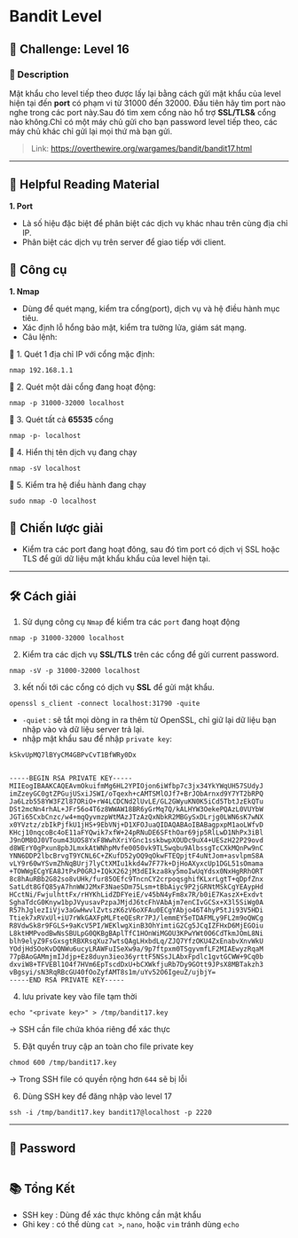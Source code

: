 
# Bandit Level

## 🧩 Challenge: Level 16

### 📝 Description
Mật khẩu cho level tiếp theo được lấy lại bằng cách gửi mật khẩu của level hiện tại đến **port** có phạm vi từ 31000 đến 32000.
Đầu tiên hãy tìm port nào nghe trong các port này.Sau đó tìm xem cổng nào hổ trợ **SSL/TLS&** cổng nào không.Chỉ có một máy chủ gửi cho bạn password level tiếp theo, các máy chủ khác chỉ gửi lại mọi thứ mà bạn gửi.

> Link: https://overthewire.org/wargames/bandit/bandit17.html

---

## 📖 Helpful Reading Material

**1. Port**
- Là số hiệu đặc biệt để phân biệt các dịch vụ khác nhau trên cùng địa chỉ IP.
- Phân biệt các dịch vụ trên server để giao tiếp với client.

## 🔧 Công cụ
**1. Nmap**
- Dùng để quét mạng, kiểm tra cổng(port), dịch vụ và hệ điều hành mục tiêu.
- Xác định lỗ hổng bảo mật, kiểm tra tường lửa, giám sát mạng.
- Câu lệnh:

📌 1. Quét 1 địa chỉ IP với cổng mặc định:

```
nmap 192.168.1.1
```
📌 2. Quét một dải cổng đang hoạt động:

```
nmap -p 31000-32000 localhost
```
📌 3. Quét tất cả **65535** cổng

```
nmap -p- localhost
```
📌 4. Hiển thị tên dịch vụ đang chạy

```
nmap -sV localhost
```
📌 5. Kiểm tra hệ điều hành đang chạy

 ```
sudo nmap -O localhost

````
## 🧠 Chiến lược giải
- Kiểm tra các port đang hoạt đông, sau đó tìm port có dịch vị SSL hoặc TLS để gửi dữ liệu mật khẩu khẩu của level hiện tại.

---

## 🛠️ Cách giải

1. Sử dụng công cụ `Nmap` để kiểm tra các `port` đang hoạt động

```
nmap -p 31000-32000 localhost

```

2. Kiểm tra các dịch vụ **SSL/TLS** trên các cổng để gửi current password.
  
```
nmap -sV -p 31000-32000 localhost 
```
3. kết nối tới các cổng có dịch vụ **SSL** để gửi mật khẩu.

```
openssl s_client -connect localhost:31790 -quite
```
- `-quiet` : sẽ tắt mọi dòng in ra thêm từ OpenSSL, chỉ giữ lại dữ liệu bạn nhập vào và dữ liệu server trả lại.
- nhập mật khẩu sau để nhập `private key`:

```
kSkvUpMQ7lBYyCM4GBPvCvT1BfWRy0Dx

```

```

-----BEGIN RSA PRIVATE KEY-----
MIIEogIBAAKCAQEAvmOkuifmMg6HL2YPIOjon6iWfbp7c3jx34YkYWqUH57SUdyJ
imZzeyGC0gtZPGujUSxiJSWI/oTqexh+cAMTSMlOJf7+BrJObArnxd9Y7YT2bRPQ
Ja6Lzb558YW3FZl87ORiO+rW4LCDCNd2lUvLE/GL2GWyuKN0K5iCd5TbtJzEkQTu
DSt2mcNn4rhAL+JFr56o4T6z8WWAW18BR6yGrMq7Q/kALHYW3OekePQAzL0VUYbW
JGTi65CxbCnzc/w4+mqQyvmzpWtMAzJTzAzQxNbkR2MBGySxDLrjg0LWN6sK7wNX
x0YVztz/zbIkPjfkU1jHS+9EbVNj+D1XFOJuaQIDAQABAoIBABagpxpM1aoLWfvD
KHcj10nqcoBc4oE11aFYQwik7xfW+24pRNuDE6SFthOar69jp5RlLwD1NhPx3iBl
J9nOM8OJ0VToum43UOS8YxF8WwhXriYGnc1sskbwpXOUDc9uX4+UESzH22P29ovd
d8WErY0gPxun8pbJLmxkAtWNhpMvfe0050vk9TL5wqbu9AlbssgTcCXkMQnPw9nC
YNN6DDP2lbcBrvgT9YCNL6C+ZKufD52yOQ9qOkwFTEQpjtF4uNtJom+asvlpmS8A
vLY9r60wYSvmZhNqBUrj7lyCtXMIu1kkd4w7F77k+DjHoAXyxcUp1DGL51sOmama
+TOWWgECgYEA8JtPxP0GRJ+IQkX262jM3dEIkza8ky5moIwUqYdsx0NxHgRRhORT
8c8hAuRBb2G82so8vUHk/fur85OEfc9TncnCY2crpoqsghifKLxrLgtT+qDpfZnx
SatLdt8GfQ85yA7hnWWJ2MxF3NaeSDm75Lsm+tBbAiyc9P2jGRNtMSkCgYEAypHd
HCctNi/FwjulhttFx/rHYKhLidZDFYeiE/v45bN4yFm8x7R/b0iE7KaszX+Exdvt
SghaTdcG0Knyw1bpJVyusavPzpaJMjdJ6tcFhVAbAjm7enCIvGCSx+X3l5SiWg0A
R57hJglezIiVjv3aGwHwvlZvtszK6zV6oXFAu0ECgYAbjo46T4hyP5tJi93V5HDi
Ttiek7xRVxUl+iU7rWkGAXFpMLFteQEsRr7PJ/lemmEY5eTDAFMLy9FL2m9oQWCg
R8VdwSk8r9FGLS+9aKcV5PI/WEKlwgXinB3OhYimtiG2Cg5JCqIZFHxD6MjEGOiu
L8ktHMPvodBwNsSBULpG0QKBgBAplTfC1HOnWiMGOU3KPwYWt0O6CdTkmJOmL8Ni
blh9elyZ9FsGxsgtRBXRsqXuz7wtsQAgLHxbdLq/ZJQ7YfzOKU4ZxEnabvXnvWkU
YOdjHdSOoKvDQNWu6ucyLRAWFuISeXw9a/9p7ftpxm0TSgyvmfLF2MIAEwyzRqaM
77pBAoGAMmjmIJdjp+Ez8duyn3ieo36yrttF5NSsJLAbxFpdlc1gvtGCWW+9Cq0b
dxviW8+TFVEBl1O4f7HVm6EpTscdDxU+bCXWkfjuRb7Dy9GOtt9JPsX8MBTakzh3
vBgsyi/sN3RqRBcGU40fOoZyfAMT8s1m/uYv52O6IgeuZ/ujbjY=
-----END RSA PRIVATE KEY-----

```
4. lưu private key vào file tạm thời

```
echo "<private key>" > /tmp/bandit17.key
```
-> SSH cần file chứa khóa riêng để xác thực

5. Đặt quyền truy cập an toàn cho file private key

```
chmod 600 /tmp/bandit17.key
```
-> Trong SSH file có quyền rộng hơn `644` sẽ bị lỗi

6. Dùng SSH key để đăng nhập vào level 17

```
ssh -i /tmp/bandit17.key bandit17@localhost -p 2220
```


---

## 🏁 Password

```

```

## 📚 Tổng Kết
- SSH key : Dùng để xác thực không cần mật khẩu
- Ghi key : có thể dùng `cat >`, `nano`, hoặc `vim` tránh dùng `echo`
